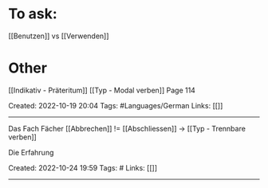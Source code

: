 # To ask:
[[Benutzen]] vs  [[Verwenden]]

# Other
[[Indikativ - Präteritum]] [[Typ - Modal verben]] Page 114


Created: 2022-10-19 20:04
Tags: #Languages/German 
Links: [[]]
___

Das Fach Fächer
[[Abbrechen]] != [[Abschliessen]] -> [[Typ - Trennbare verben]]

Die Erfahrung

Created: 2022-10-24 19:59
Tags: #
Links: [[]]
___

